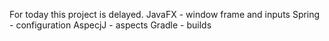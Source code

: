 For today this project is delayed.
JavaFX  - window frame and inputs
Spring  - configuration
AspecjJ - aspects
Gradle  - builds
